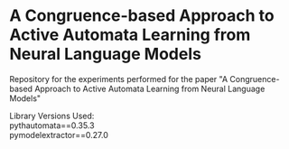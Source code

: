 # A Congruence-based Approach to Active Automata Learning from Neural Language Models
 Repository for the experiments performed for the paper "A Congruence-based Approach to Active Automata Learning from Neural Language Models"

Library Versions Used:
<br>pythautomata==0.35.3
<br>pymodelextractor==0.27.0
